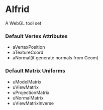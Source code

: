 Alfrid
======

A WebGL tool set

### Default Vertex Attributes
- aVertexPosition
- aTextureCoord
- aNormal(if generate normals from Geom)

### Default Matrix Uniforms
- uModelMatrix
- uViewMatrix
- uProjectionMatrix
- uNormalMatrix
- uViewMatrixInverse

